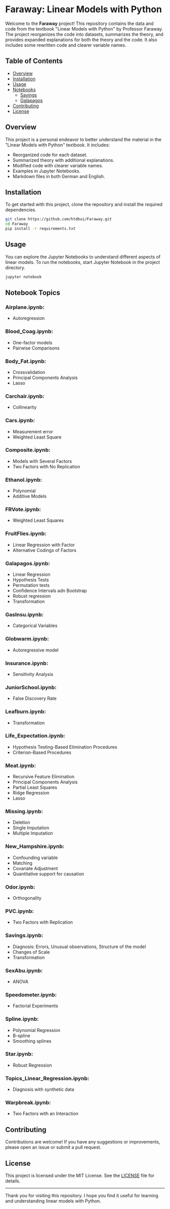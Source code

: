 # Faraway: Linear Models with Python

Welcome to the **Faraway** project! This repository contains the data and code from the textbook "Linear Models with Python" by Professor Faraway. The project reorganizes the code into datasets, summarizes the theory, and provides expanded explanations for both the theory and the code. It also includes some rewritten code and clearer variable names.

## Table of Contents

- [Overview](#overview)
- [Installation](#installation)
- [Usage](#usage)
- [Notebooks](#notebooks)
  - [Savings](#savings)
  - [Galapagos](#galapagos)
- [Contributing](#contributing)
- [License](#license)

## Overview

This project is a personal endeavor to better understand the material in the "Linear Models with Python" textbook. It includes:

- Reorganized code for each dataset.
- Summarized theory with additional explanations.
- Modified code with clearer variable names.
- Examples in Jupyter Notebooks.
- Markdown files in both German and English.

## Installation

To get started with this project, clone the repository and install the required dependencies.

```bash
git clone https://github.com/htdbui/Faraway.git
cd Faraway
pip install -r requirements.txt
```

## Usage

You can explore the Jupyter Notebooks to understand different aspects of linear models. To run the notebooks, start Jupyter Notebook in the project directory.

```bash
jupyter notebook
```

## Notebook Topics

### Airplane.ipynb:
- Autoregression

### Blood_Coag.ipynb:
- One-factor models
- Pairwise Comparisons

### Body_Fat.ipynb:
- Crossvalidation
- Principal Components Analysis
- Lasso

### Carchair.ipynb:
- Collinearity

### Cars.ipynb:
- Measurement error
- Weighted Least Square

### Composite.ipynb:
- Models with Several Factors
- Two Factors with No Replication

### Ethanol.ipynb:
- Polynomial
- Additive Models

### FRVote.ipynb:
- Weighted Least Squares

### FruitFlies.ipynb:
- Linear Regression with Factor
- Alternative Codings of Factors

### Galapagos.ipynb:
- Linear Regression
- Hypothesis Tests
- Permutation tests
- Confidence Intervals adn Bootstrap
- Robust regression
- Transformation

### GasInsu.ipynb:
- Categorical Variables

### Globwarm.ipynb:
- Autoregressive model

### Insurance.ipynb:
- Sensitivity Analysis

### JuniorSchool.ipynb:
- False Discovery Rate

### Leafburn.ipynb:
- Transformation

### Life_Expectation.ipynb:
- Hypothesis Testing-Based Elimination Procedures
- Criterion-Based Procedures

### Meat.ipynb:
- Recursive Feature Elimination
- Principal Components Analysis
- Partial Least Squares
- Ridge Regression
- Lasso

### Missing.ipynb:
- Deletion
- Single Imputation
- Multiple Imputation

### New_Hampshire.ipynb:
- Confounding variable
- Matching
- Covariate Adjustment
- Quantitative support for causation

### Odor.ipynb:
- Orthogonality

### PVC.ipynb:
- Two Factors with Replication

### Savings.ipynb:
- Diagnosis: Errors, Unusual observations, Structure of the model
- Changes of Scale
- Transformation

### SexAbu.ipynb:
- ANOVA

### Speedometer.ipynb:
- Factorial Experiments

### Spline.ipynb:
- Polynomial Regression
- B-spline
- Smoothing splines

### Star.ipynb:
- Robust Regression

### Topics_Linear_Regression.ipynb:
- Diagnosis with synthetic data

### Warpbreak.ipynb:
- Two Factors with an Interaction

## Contributing

Contributions are welcome! If you have any suggestions or improvements, please open an issue or submit a pull request.

## License

This project is licensed under the MIT License. See the [LICENSE](LICENSE) file for details.

---

Thank you for visiting this repository. I hope you find it useful for learning and understanding linear models with Python.
